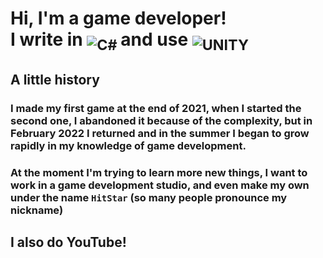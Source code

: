 # Hi, I'm a game developer! <br> I write in <sub> ![C#](https://img.shields.io/badge/c%23-%23239120.svg?style=for-the-badge&logo=c-sharp&logoColor=white) </sub> and use <sub> ![UNITY](https://img.shields.io/badge/Unity-%2320232a.svg?style=for-the-badge&logo=unity&logoColor=white) </sub>

## A little history

### I made my first game at the end of 2021, when I started the second one, I abandoned it because of the complexity, but in February 2022 I returned and in the summer I began to grow rapidly in my knowledge of game development.
### At the moment I'm trying to learn more new things, I want to work in a game development studio, and even make my own under the name `HitStar` (so many people pronounce my nickname)

## I also do YouTube!
